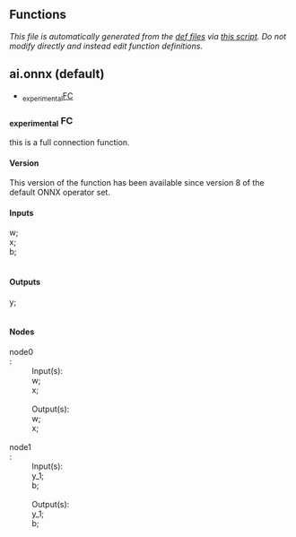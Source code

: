 ## Functions
*This file is automatically generated from the
            [def files](/onnx/defs) via [this script](/onnx/defs/gen_doc.py).
            Do not modify directly and instead edit function definitions.*
## ai.onnx (default)
  * <sub>experimental</sub><a href="#FC">FC</a>

### <sub>experimental</sub> <a name="FC"></a><a name="fc">**FC**</a>

  this is a full connection function.

#### Version

This version of the function has been available since version 8 of the default ONNX operator set.

#### Inputs

<dl>
<dt>w; </dt>
<dt>x; </dt>
<dt>b; </dt>
<br/></dl>

#### Outputs

<dl>
<dt>y; </dt>
<br/></dl>

#### Nodes

<dl>
<dt>node0</dt>: <br/><dd>Input(s):</dd><dd> w;</dd><dd> x;</dd><br/>
<dd>Output(s):</dd><dd> w;</dd><dd> x;</dd><br/>
<dt>node1</dt>: <br/><dd>Input(s):</dd><dd> y_1;</dd><dd> b;</dd><br/>
<dd>Output(s):</dd><dd> y_1;</dd><dd> b;</dd><br/>
</dl>


